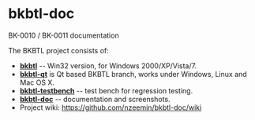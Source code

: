 # bkbtl-doc
BK-0010 / BK-0011 documentation

The BKBTL project consists of:
* [**bkbtl**](https://github.com/nzeemin/bkbtl) -- Win32 version, for Windows 2000/XP/Vista/7.
* [**bkbtl-qt**](https://github.com/nzeemin/bkbtl-qt) is Qt based BKBTL branch, works under Windows, Linux and Mac OS X.
* [**bkbtl-testbench**](https://github.com/nzeemin/bkbtl-testbench) -- test bench for regression testing.
* [**bkbtl-doc**](https://github.com/nzeemin/bkbtl-doc) -- documentation and screenshots.
* Project wiki: https://github.com/nzeemin/bkbtl-doc/wiki
